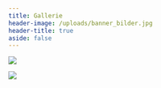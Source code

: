```yaml
---
title: Gallerie
header-image: /uploads/banner_bilder.jpg
header-title: true
aside: false
---
```

![](/uploads/practicing_loving_kindness.jpg)

![](/uploads/avatar.png)
